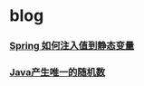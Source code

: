 # blog

### [Spring 如何注入值到静态变量](https://github.com/WeiqiangSun/blog/issues/1)
### [Java产生唯一的随机数](https://github.com/WeiqiangSun/blog/issues/2)
